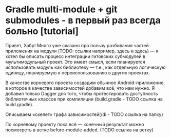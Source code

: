 Gradle multi-module + git submodules - в первый раз всегда больно [tutorial]
=================================================================

Привет, Хабр!
Много уже сказано про пользу разбивания частей приложения на модули (TODO: ссылки например, здесь и здесь) — я хотел бы описать процесс интеграции гитовских субмодулей в мультимодульный проект. Это имеет смысл, если планируется использовать модуль как библиотеку — т.е., как отдельную логическую единицу, планируемую к переиспользованию в других проектах.

В качестве корневого проекта создадим обычное Android-приложение, в которое в качестве зависимостей добавим всё, что нам нужно. Я добавил только Dagger для того, чтобы протестировать доступность библиотечных классов при компиляции (build.gradle - TODO ссылка на build.gradle).

Описываем «скелет» графа зависимостей(/di - TODO ссылка на папку)

По корневому проекту пока всё — конечный результат можно посмотреть в ветке before-module-added. (TODO ссылка на ветку) 



